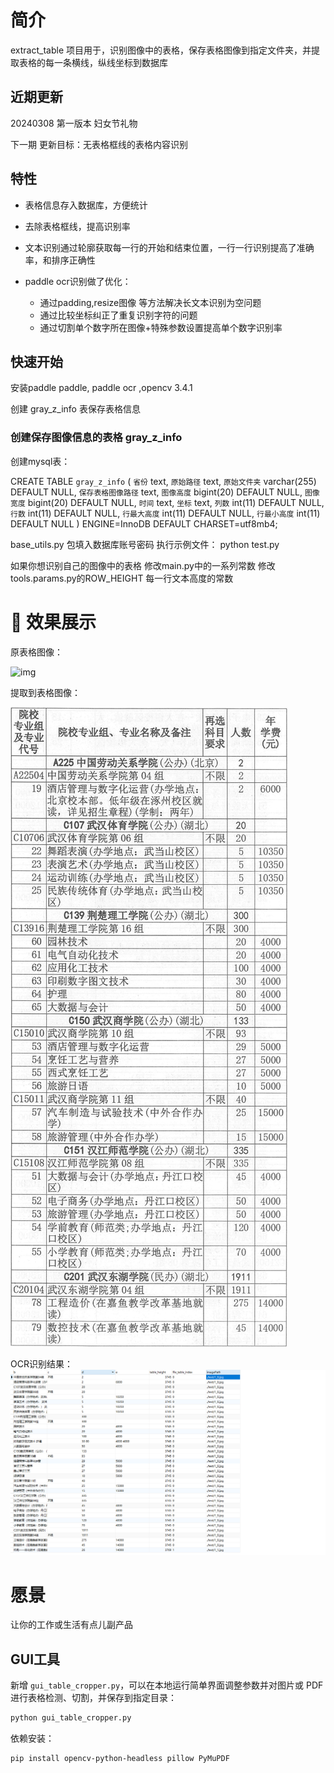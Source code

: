 # 简介
extract_table 项目用于，识别图像中的表格，保存表格图像到指定文件夹，并提取表格的每一条横线，纵线坐标到数据库


## 近期更新
20240308 第一版本 妇女节礼物

下一期 更新目标：无表格框线的表格内容识别

## 特性
- 表格信息存入数据库，方便统计
 
- 去除表格框线，提高识别率
  
- 文本识别通过轮廓获取每一行的开始和结束位置，一行一行识别提高了准确率，和排序正确性

- paddle ocr识别做了优化：
  - 通过padding,resize图像 等方法解决长文本识别为空问题
  - 通过比较坐标纠正了重复识别字符的问题
  - 通过切割单个数字所在图像+特殊参数设置提高单个数字识别率
  


## 快速开始
安装paddle paddle, paddle ocr ,opencv 3.4.1 
 
创建 gray_z_info 表保存表格信息

### 创建保存图像信息的表格 gray_z_info

创建mysql表：

CREATE TABLE `gray_z_info` (
  `省份` text,
  `原始路径` text,
  `原始文件夹` varchar(255) DEFAULT NULL,
  `保存表格图像路径` text,
  `图像高度` bigint(20) DEFAULT NULL,
  `图像宽度` bigint(20) DEFAULT NULL,
  `时间` text,
  `坐标` text,
  `列数` int(11) DEFAULT NULL,
  `行数` int(11) DEFAULT NULL,
  `行最大高度` int(11) DEFAULT NULL,
  `行最小高度` int(11) DEFAULT NULL
) ENGINE=InnoDB DEFAULT CHARSET=utf8mb4;

base_utils.py 包填入数据库账号密码
执行示例文件：
python test.py

如果你想识别自己的图像中的表格
修改main.py中的一系列常数
修改tools.params.py的ROW_HEIGHT 每一行文本高度的常数
 

# 👀 效果展示
原表格图像：

![img](https://github.com/dirac472/tableOCR/blob/main/image/1.jpg)

提取到表格图像：

![img](https://github.com/dirac472/tableOCR/blob/main/table_image/1_0.jpg) 

OCR识别结果：
![img](https://github.com/dirac472/tableOCR/blob/main/result/img.png)

# 愿景
让你的工作或生活有点儿副产品

## GUI工具
新增 `gui_table_cropper.py`，可以在本地运行简单界面调整参数并对图片或 PDF 进行表格检测、切割，并保存到指定目录：
```bash
python gui_table_cropper.py
```
依赖安装：
```bash
pip install opencv-python-headless pillow PyMuPDF
```
